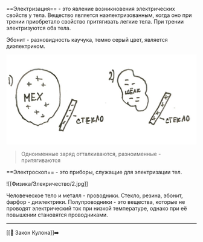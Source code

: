 ==Электризация== - это явление возникновения электрических свойств у тела. Вещество является наэлектризованным, когда оно при трении приобретало свойство притягивать легкие тела. При трении электризуются оба тела.

Эбонит - разновидность каучука, темно серый цвет, является диэлектриком.

![Рис 1 - заряд тел при трении меха и стекла; Рис 2 - при стекла и шёлка](Физика/Элекричество/1.png)

>Одноименные заряд отталкиваются, разноименные - притягиваются

==Электроскоп== - это приборы, служащие для электризации тел.

![[Физика/Элекричество/2.jpg]]

Человеческое тело и металл - проводники.
Стекло, резина, эбонит, фарфор - диэлектрики.
Полупроводники - это вещества, которые не проводят электрический ток при низкой температуре, однако при её повышении становятся проводниками.

---
[[📒 Закон Кулона]]➡️